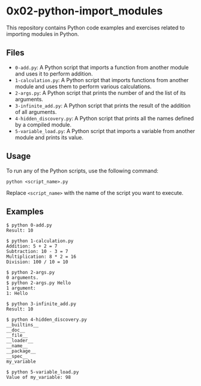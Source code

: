 # 0x02-python-import_modules

This repository contains Python code examples and exercises related to importing modules in Python.

## Files

- `0-add.py`: A Python script that imports a function from another module and uses it to perform addition.
- `1-calculation.py`: A Python script that imports functions from another module and uses them to perform various calculations.
- `2-args.py`: A Python script that prints the number of and the list of its arguments.
- `3-infinite_add.py`: A Python script that prints the result of the addition of all arguments.
- `4-hidden_discovery.py`: A Python script that prints all the names defined by a compiled module.
- `5-variable_load.py`: A Python script that imports a variable from another module and prints its value.

## Usage

To run any of the Python scripts, use the following command:

```
python <script_name>.py
```

Replace `<script_name>` with the name of the script you want to execute.

## Examples

```
$ python 0-add.py
Result: 10

$ python 1-calculation.py
Addition: 5 + 2 = 7
Subtraction: 10 - 3 = 7
Multiplication: 8 * 2 = 16
Division: 100 / 10 = 10

$ python 2-args.py
0 arguments.
$ python 2-args.py Hello
1 argument:
1: Hello

$ python 3-infinite_add.py
Result: 10

$ python 4-hidden_discovery.py
__builtins__
__doc__
__file__
__loader__
__name__
__package__
__spec__
my_variable

$ python 5-variable_load.py
Value of my_variable: 98
```

